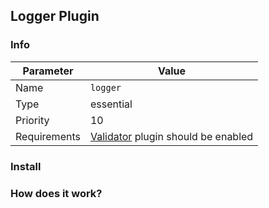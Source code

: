 ## Logger Plugin

### Info
| Parameter     | Value       |
|---------------|-------------|
| Name          | `logger`    |
| Type          | essential   |
| Priority      | 10          |
| Requirements  | [Validator](./validator.md) plugin should be enabled |

### Install
### How does it work?
